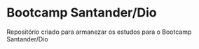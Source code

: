 # Bootcamp Santander/Dio
Repositório criado para armanezar os estudos para o Bootcamp Santander/Dio
